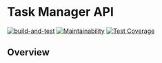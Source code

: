 # Task Manager API

[![build-and-test](https://github.com/biscof/task-manager-api/actions/workflows/build-and-test.yml/badge.svg)](https://github.com/biscof/task-manager-api/actions/workflows/build-and-test.yml)
[![Maintainability](https://api.codeclimate.com/v1/badges/9db80b9e352a908b4bf6/maintainability)](https://codeclimate.com/github/biscof/task-manager-api/maintainability)
[![Test Coverage](https://api.codeclimate.com/v1/badges/9db80b9e352a908b4bf6/test_coverage)](https://codeclimate.com/github/biscof/task-manager-api/test_coverage)


## Overview


